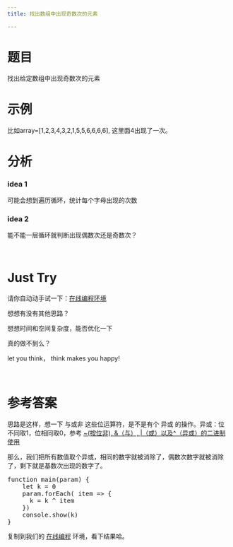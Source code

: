 ```yaml
---
title: 找出数组中出现奇数次的元素

---
```

# 题目

找出给定数组中出现奇数次的元素

# 示例

比如array=[1,2,3,4,3,2,1,5,5,6,6,6,6], 这里面4出现了一次。

# 分析

### idea 1

可能会想到遍历循环，统计每个字母出现的次数

### idea 2

能不能一层循环就判断出现偶数次还是奇数次？

&nbsp;

# Just Try

请你自动动手试一下：[在线编程环境][1]

想想有没有其他思路？

想想时间和空间复杂度，能否优化一下

真的做不到么？

let you think， think makes you happy!

&nbsp;

# 参考答案

思路是这样，想一下 与或非 这些位运算符，是不是有个 异或 的操作。异或：位不同取1，位相同取0，参考 [~(按位非), &#038;（与）, |（或）以及^（异或）的二进制使用][2]

那么，我们把所有数值取个异或，相同的数字就被消除了，偶数次数字就被消除了，剩下就是基数次出现的数字了。

<pre class="EnlighterJSRAW" data-enlighter-language="null">function main(param) {
    let k = 0
    param.forEach( item =&gt; {
      k = k ^ item
    })
    console.show(k)
}</pre>

复制到我们的 [在线编程][1] 环境，看下结果哈。

 [1]: https://www.f2e123.com/code?code=algorithm&pid=4134
 [2]: https://www.f2e123.com/javascriptnodejs/2099.html
